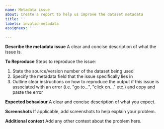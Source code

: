 ```yaml
---
name: Metadata issue
about: Create a report to help us improve the dataset metadata
title: ''
labels: invalid-metadata
assignees: ''

---
```


**Describe the metadata issue**
A clear and concise description of what the issue is.

**To Reproduce**
Steps to reproduce the issue:
1. State the source/version number of the dataset being used
2. Specify the metadata field that the issue specifically lies in
3. Outline clear instructions on how to reproduce the output if this issue is associated with an error (i.e. "go to...", "click on..." etc.) and copy and paste the error

**Expected behaviour**
A clear and concise description of what you expect.

**Screenshots**
If applicable, add screenshots to help explain your problem.

**Additional context**
Add any other context about the problem here.
